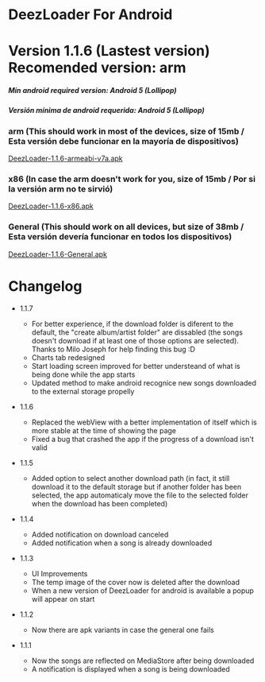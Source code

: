 # DeezLoader For Android 

# Version 1.1.6 (Lastest version) Recomended version: arm
##### Min android required version: Android 5 (Lollipop)
##### Versión mínima de android requerida: Android 5 (Lollipop)

### arm (This should work in most of the devices, size of 15mb / Esta versión debe funcionar en la mayoría de dispositivos)
[DeezLoader-1.1.6-armeabi-v7a.apk](https://gitlab.com/DT3264/DeezLoader-Android/raw/master/Release/DeezLoader-1.1.6-armeabi-v7a-debug.apk)

### x86 (In case the arm doesn't work for you, size of 15mb / Por si la versión arm no te sirvió)
[DeezLoader-1.1.6-x86.apk](https://gitlab.com/DT3264/DeezLoader-Android/raw/master/Release/DeezLoader-1.1.6-x86-debug.apk)

### General (This should work on all devices, but size of 38mb / Esta versión devería funcionar en todos los dispositivos)
[DeezLoader-1.1.6-General.apk](https://gitlab.com/DT3264/DeezLoader-Android/raw/master/Release/DeezLoader-1.1.6-General-debug.apk)

# Changelog

- 1.1.7
    - For better experience, if the download folder is diferent to the default, the "create album/artist folder" are dissabled (the songs doesn't download if at least one of those options are selected). Thanks to Milo Joseph for help finding this bug :D
    - Charts tab redesigned
    - Start loading screen improved for better understeand of what is being done while the app starts
    - Updated method to make android recognice new songs downloaded to the external storage propelly

- 1.1.6
    - Replaced the webView with a better implementation of itself which is more stable at the time of showing the page
    - Fixed a bug that crashed the app if the progress of a download isn't valid

- 1.1.5
    - Added option to select another download path (in fact, it still download it to the default storage but if another folder has been selected, the app automaticaly move the file to the selected folder when the download has been completed)

- 1.1.4
    - Added notification on download canceled
    - Added notification when a song is already downloaded

- 1.1.3
    - UI Improvements
    - The temp image of the cover now is deleted after the download
    - When a new version of DeezLoader for android is available a popup will appear on start

- 1.1.2
    - Now there are apk variants in case the general one fails

- 1.1.1
    -  Now the songs are reflected on MediaStore after being downloaded
    -  A notification is displayed when a song is being downloaded